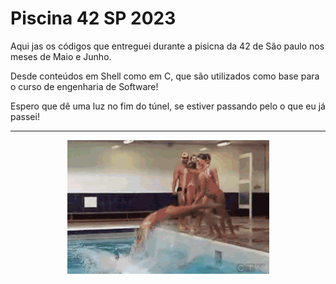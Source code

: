 <h1>Piscina 42 SP 2023</h1>
<p>Aqui jas os códigos que entreguei durante a pisicna da 42 de São paulo nos meses de Maio e Junho.</p>
<p>Desde conteúdos em Shell como em C, que são utilizados como base para o curso de engenharia de Software!</p>

<p>Espero que dê uma luz no fim do túnel, se estiver passando pelo o que eu já passei!</p>

<hr>

<div align="center">
  <img src="https://github.com/GioGardinali/42-imersao-SP/blob/main/swimming.gif" alt="Boa imersão!"/>
</div>

